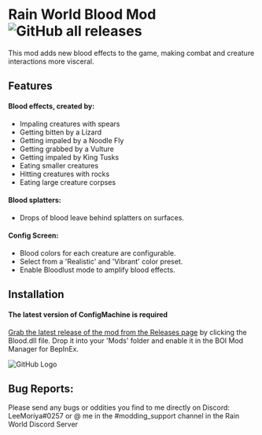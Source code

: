 # Rain World Blood Mod ![GitHub all releases](https://img.shields.io/github/downloads/LeeMoriya/Blood/total?style=for-the-badge)

This mod adds new blood effects to the game, making combat and creature interactions more visceral.

## Features
#### Blood effects, created by:

- Impaling creatures with spears
- Getting bitten by a Lizard
- Getting impaled by a Noodle Fly
- Getting grabbed by a Vulture
- Getting impaled by King Tusks
- Eating smaller creatures
- Hitting creatures with rocks
- Eating large creature corpses

#### Blood splatters:

- Drops of blood leave behind splatters on surfaces.

#### Config Screen:

- Blood colors for each creature are configurable.
- Select from a 'Realistic' and 'Vibrant' color preset.
- Enable Bloodlust mode to amplify blood effects.

## Installation
#### The latest version of ConfigMachine is required
[Grab the latest release of the mod from the Releases page](https://github.com/LeeMoriya/Blood/releases/tag/v1.05) by clicking the Blood.dll file. Drop it into your 'Mods' folder and enable it in the BOI Mod Manager for BepInEx.

![GitHub Logo](https://imgur.com/zXrdnHV.png)

## Bug Reports:
Please send any bugs or oddities you find to me directly on Discord: LeeMoriya#0257 or @ me in the #modding_support channel in the Rain World Discord Server
